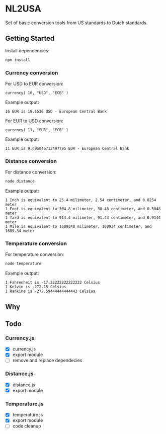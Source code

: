 # NL2USA

Set of basic conversion tools from US standards to Dutch standards.

## Getting Started

Install dependencies:

```bash
npm install
```

### Currency conversion

For USD to EUR conversion:

```node
currency( 16, "USD", "ECB" )
```
Example output:

```output
16 EUR is 18.1536 USD - European Central Bank
```

For EUR to USD conversion:

```node
currency( 11, "EUR", "ECB" )
```

Example output:

```output
11 EUR is 9.695046712497795 EUR - European Central Bank
```

### Distance conversion

For distance conversion:

```bash
node distance
```

Example output:

```output
1 Inch is equivalent to 25.4 milimeter, 2.54 centimeter, and 0.0254 meter
1 Foot is equivalent to 304.8 milimeter, 30.48 centimeter, and 0.3048 meter
1 Yard is equivalent to 914.4 milimeter, 91.44 centimeter, and 0.9144 meter
1 Mile is equivalent to 1609340 milimeter, 160934 centimeter, and 1609.34 meter
```

### Temperature conversion

For temperature conversion:

```bash
node temperature
```

Example output:

```output
1 Fahrenheit is -17.22222222222222 Celsius
1 Kelvin is -272.15 Celsius
1 Rankine is -272.59444444444443 Celsius
```

## Why

## Todo

### Currency.js

- [x] currency.js
- [x] export module
- [ ] remove and replace dependecies

### Distance.js

- [x] distance.js
- [x] export module

### Temperature.js

- [x] temperature.js
- [x] export module
- [ ] code cleanup
